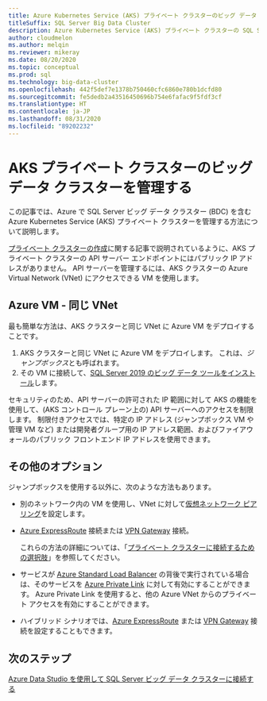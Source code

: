 ```yaml
---
title: Azure Kubernetes Service (AKS) プライベート クラスターのビッグ データ クラスター (BDC) の管理
titleSuffix: SQL Server Big Data Cluster
description: Azure Kubernetes Service (AKS) プライベート クラスターの SQL Server ビッグ データ クラスター (BDC) を管理する方法について説明します。
author: cloudmelon
ms.author: melqin
ms.reviewer: mikeray
ms.date: 08/20/2020
ms.topic: conceptual
ms.prod: sql
ms.technology: big-data-cluster
ms.openlocfilehash: 442f5def7e1378b750460cfc6860e780b1dcfd80
ms.sourcegitcommit: fe5dedb2a43516450696b754e6fafac9f5fdf3cf
ms.translationtype: HT
ms.contentlocale: ja-JP
ms.lasthandoff: 08/31/2020
ms.locfileid: "89202232"
---
```

# <a name="manage-big-data-cluster-in-aks-private-cluster"></a>AKS プライベート クラスターのビッグ データ クラスターを管理する

この記事では、Azure で SQL Server ビッグ データ クラスター (BDC) を含む Azure Kubernetes Service (AKS) プライベート クラスターを管理する方法について説明します。

[プライベート クラスターの作成](/azure/aks/private-clusters/)に関する記事で説明されているように、AKS プライベート クラスターの API サーバー エンドポイントにはパブリック IP アドレスがありません。 API サーバーを管理するには、AKS クラスターの Azure Virtual Network (VNet) にアクセスできる VM を使用します。

## <a name="azure-vm---same-vnet"></a>Azure VM - 同じ VNet

最も簡単な方法は、AKS クラスターと同じ VNet に Azure VM をデプロイすることです。

1. AKS クラスターと同じ VNet に Azure VM をデプロイします。 これは、*ジャンプボックス*とも呼ばれます。
1. その VM に接続して、[SQL Server 2019 のビッグ データ ツールをインストール](deployment-guidance.md#install-sql-server-2019-big-data-tools)します。

セキュリティのため、API サーバーの許可された IP 範囲に対して AKS の機能を使用して、(AKS コントロール プレーン上の) API サーバーへのアクセスを制限します。 制限付きアクセスでは、特定の IP アドレス (ジャンプボックス VM や管理 VM など) または開発者グループ用の IP アドレス範囲、およびファイアウォールのパブリック フロントエンド IP アドレスを使用できます。

## <a name="other-options"></a>その他のオプション

ジャンプボックスを使用する以外に、次のような方法もあります。

* 別のネットワーク内の VM を使用し、VNet に対して[仮想ネットワーク ピアリング](/azure/virtual-network/virtual-network-peering-overview)を設定します。

* [Azure ExpressRoute](/azure/expressroute/expressroute-introduction) 接続または [VPN Gateway](/azure/vpn-gateway/vpn-gateway-about-vpngateways) 接続。

   これらの方法の詳細については、「[プライベート クラスターに接続するための選択肢](/azure/aks/private-clusters#options-for-connecting-to-the-private-cluster)」を参照してください。

* サービスが [Azure Standard Load Balancer](/azure/aks/load-balancer-standard) の背後で実行されている場合は、そのサービスを [Azure Private Link](/azure/private-link/private-link-service-overview#limitations) に対して有効にすることができます。 Azure Private Link を使用すると、他の Azure VNet からのプライベート アクセスを有効にすることができます。

* ハイブリッド シナリオでは、[Azure ExpressRoute](/azure/expressroute/expressroute-introduction) または [VPN Gateway](/azure/vpn-gateway/vpn-gateway-about-vpngateways) 接続を設定することもできます。

## <a name="next-steps"></a>次のステップ

[Azure Data Studio を使用して SQL Server ビッグ データ クラスターに接続する](connect-to-big-data-cluster.md)